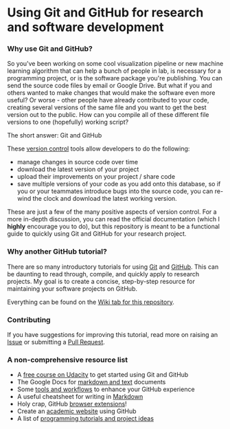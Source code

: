 # Using Git and GitHub for research and software development

### Why use Git and GitHub?
So you've been working on some cool visualization pipeline or new machine learning algorithm that can help a bunch of people in lab, is necessary for a programming project, or is the software package you're publishing. You can send the source code files by email or Google Drive. But what if you and others wanted to make changes that would make the software even more useful? Or worse - other people have already contributed to your code, creating several versions of the same file and you want to get the best version out to the public. How can you compile all of these different file versions to one (hopefully) working script? 

The short answer: Git and GitHub

These [version control](https://www.atlassian.com/git/tutorials/what-is-version-control) tools allow developers to do the following: 
  * manage changes in source code over time
  * download the latest version of your project
  * upload their improvements on your project / share code
  * save multiple versions of your code as you add onto this database, so if you or your teammates introduce bugs into the source code, you can re-wind the clock and download the latest working version. 

These are just a few of the many positive aspects of version control. For a more in-depth discussion, you can read the official documentation (which I **highly** encourage you to do), but this repository is meant to be a functional guide to quickly using Git and GitHub for your research project.

### Why another GitHub tutorial?
There are so many introductory tutorials for using [Git](https://git-scm.com/docs) and [GitHub](https://guides.github.com/activities/hello-world/). This can be daunting to read through, compile, and quickly apply to research projects. My goal is to create a concise, step-by-step resource for maintaining your software projects on GitHub.

Everything can be found on the [Wiki tab for this repository](https://github.com/sriram-lab/github/wiki).

### Contributing
If you have suggestions for improving this tutorial, read more on raising an [Issue](https://guides.github.com/features/issues/) or submitting a [Pull Request](https://help.github.com/en/articles/about-pull-requests).

### A non-comprehensive resource list
  * A [free course on Udacity](https://www.udacity.com/course/how-to-use-git-and-github--ud775) to get started using Git and GitHub
  * The Google Docs for [markdown and text](https://stackedit.io/) documents
  * Some [tools and workflows](https://hackernoon.com/15-tips-to-enhance-your-github-flow-6af7ceb0d8a3) to enhance your GitHub experience
  * A useful cheatsheet for writing in [Markdown](https://github.com/adam-p/markdown-here/wiki/Markdown-Cheatsheet)
  * Holy crap, GitHub [browser extensions](https://github.com/collections/github-browser-extensions)!
  * Create an [academic website](https://github.com/academicpages/academicpages.github.io) using GitHub
  * A list of [programming tutorials and project ideas](https://github.com/tuvtran/project-based-learning#python)
  
  
